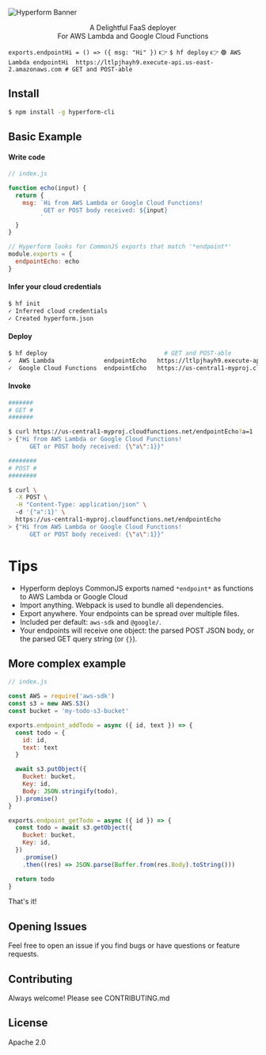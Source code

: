 ![Hyperform Banner](https://github.com/qngapparat/hyperform/blob/master/hyperform-banner.png)


<p align="center">A Delightful FaaS deployer<br>For AWS Lambda and Google Cloud Functions</div>


`exports.endpointHi = () => ({ msg: "Hi" })`  👉 `$ hf deploy` 👉 `🟢 AWS Lambda endpointHi  https://ltlpjhayh9.execute-api.us-east-2.amazonaws.com # GET and POST-able`

## Install

```sh
$ npm install -g hyperform-cli
```

## Basic Example

#### Write code

```js
// index.js

function echo(input) {
  return {
    msg: `Hi from AWS Lambda or Google Cloud Functions!
          GET or POST body received: ${input}
         `
  }
}

// Hyperform looks for CommonJS exports that match '*endpoint*'
module.exports = {
  endpointEcho: echo 
}
```

#### Infer your cloud credentials

```sh
$ hf init
✓ Inferred cloud credentials
✓ Created hyperform.json
```

#### Deploy 


```sh 
$ hf deploy                                 # GET and POST-able
✓  AWS Lambda              endpointEcho   https://ltlpjhayh9.execute-api.us-east-2.amazonaws.com
✓  Google Cloud Functions  endpointEcho   https://us-central1-myproj.cloudfunctions.net/endpointEcho
```

#### Invoke 


```sh
#######
# GET #
#######

$ curl https://us-central1-myproj.cloudfunctions.net/endpointEcho?a=1
> {"Hi from AWS Lambda or Google Cloud Functions!
      GET or POST body received: {\"a\":1}}"

########
# POST #
########

$ curl \
  -X POST \
  -H "Content-Type: application/json" \ 
  -d '{"a":1}' \
  https://us-central1-myproj.cloudfunctions.net/endpointEcho
> {"Hi from AWS Lambda or Google Cloud Functions!
      GET or POST body received: {\"a\":1}}"
```

# Tips

* Hyperform deploys CommonJS exports named `*endpoint*` as functions to AWS Lambda or Google Cloud
* Import anything. Webpack is used to bundle all dependencies.
* Export anywhere. Your endpoints can be spread over multiple files.
* Included per default: `aws-sdk` and `@google/`.
* Your endpoints will receive one object: the parsed POST JSON body, or the parsed GET query string (or `{}`).


## More complex example

```js
// index.js

const AWS = require('aws-sdk')
const s3 = new AWS.S3()
const bucket = 'my-todo-s3-bucket'

exports.endpoint_addTodo = async ({ id, text }) => {
  const todo = {
    id: id,
    text: text
  }

  await s3.putObject({
    Bucket: bucket,
    Key: id,
    Body: JSON.stringify(todo),
  }).promise()
}

exports.endpoint_getTodo = async ({ id }) => {
  const todo = await s3.getObject({
    Bucket: bucket,
    Key: id,
  })
    .promise()
    .then((res) => JSON.parse(Buffer.from(res.Body).toString()))

  return todo
}

```

That's it!

## Opening Issues

Feel free to open an issue if you find bugs or have questions or feature requests.

## Contributing

Always welcome! Please see CONTRIBUTING.md

## License

Apache 2.0